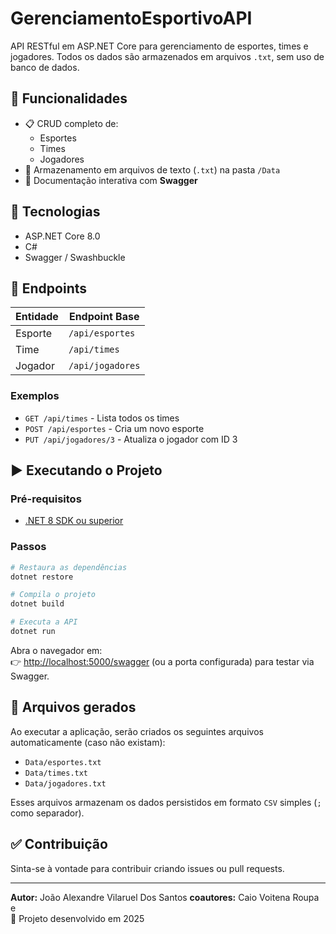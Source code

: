 # GerenciamentoEsportivoAPI

API RESTful em ASP.NET Core para gerenciamento de esportes, times e jogadores. Todos os dados são armazenados em arquivos `.txt`, sem uso de banco de dados.

## 🚀 Funcionalidades

- 📋 CRUD completo de:
  - Esportes
  - Times
  - Jogadores
- 🧾 Armazenamento em arquivos de texto (`.txt`) na pasta `/Data`
- 🧪 Documentação interativa com **Swagger**

## 🔧 Tecnologias

- ASP.NET Core 8.0
- C#
- Swagger / Swashbuckle

## 🧠 Endpoints

| Entidade | Endpoint Base    |
| -------- | ---------------- |
| Esporte  | `/api/esportes`  |
| Time     | `/api/times`     |
| Jogador  | `/api/jogadores` |

### Exemplos

- `GET /api/times` - Lista todos os times
- `POST /api/esportes` - Cria um novo esporte
- `PUT /api/jogadores/3` - Atualiza o jogador com ID 3

## ▶️ Executando o Projeto

### Pré-requisitos

- [.NET 8 SDK ou superior](https://dotnet.microsoft.com/download)

### Passos

```bash
# Restaura as dependências
dotnet restore

# Compila o projeto
dotnet build

# Executa a API
dotnet run
```

Abra o navegador em:  
👉 [http://localhost:5000/swagger](http://localhost:5000/swagger) (ou a porta configurada) para testar via Swagger.

## 📂 Arquivos gerados

Ao executar a aplicação, serão criados os seguintes arquivos automaticamente (caso não existam):

- `Data/esportes.txt`
- `Data/times.txt`
- `Data/jogadores.txt`

Esses arquivos armazenam os dados persistidos em formato `CSV` simples (`;` como separador).

## ✅ Contribuição

Sinta-se à vontade para contribuir criando issues ou pull requests.

---

**Autor:** João Alexandre Vilaruel Dos Santos
**coautores:** Caio Voitena Roupa e  
📅 Projeto desenvolvido em 2025
